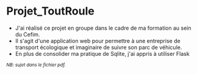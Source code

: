 # Projet_ToutRoule

- J'ai réalisé ce projet en groupe dans le cadre de ma formation au sein du Cefim.
- Il s'agit d'une application web pour permettre à une entreprise de transport écologique et imaginaire de suivre son parc de véhicule.
- En plus de consolider ma pratique de Sqlite, j'ai appris à utiliser Flask


<sup>_NB: sujet dans le fichier pdf._</sup>
